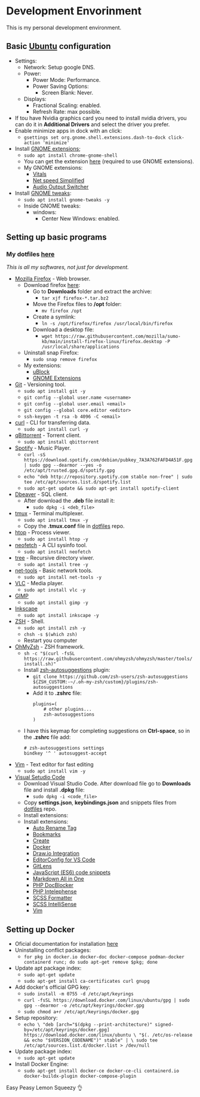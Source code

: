 # Development Envorinment

<p>This is my personal development environment.</p>

## Basic [Ubuntu](https://ubuntu.com/download) configuration
- Settings:
    - Network: Setup google DNS.
    - Power: 
        - Power Mode: Performance.
        - Power Saving Options:          
            - Screen Blank: Never.
    - Displays:
        - Fractional Scaling: enabled.
        - Refresh Rate: max possible.
- If tou have Nvidia graphics card you need to install nvidia drivers, you can do it in **Additional Drivers** and select the driver you prefer.
- Enable minimize apps in dock with an click:
    - `gsettings set org.gnome.shell.extensions.dash-to-dock click-action 'minimize'`
- Install [GNOME extensions](https://extensions.gnome.org/);
    - `sudo apt install chrome-gnome-shell`
    - You can get the extension [here](https://extensions.gnome.org/) (required to use GNOME extensions).
    - My GNOME extensions:
        - [Vitals](https://extensions.gnome.org/extension/1460/vitals/)
        - [Net speed Simplified](https://extensions.gnome.org/extension/3724/net-speed-simplified/)
        - [Audio Output Switcher](https://extensions.gnome.org/extension/751/audio-output-switcher/)
- Install [GNOME tweaks](https://gitlab.gnome.org/GNOME/gnome-tweaks):
    - `sudo apt install gnome-tweaks -y`
    - Inside GNOME tweaks:
        - windows:
            - Center New Windows: enabled.

## Setting up basic programs
### My dotfiles [here](https://github.com/gnulll/dotfiles)
<em>This is all my softwares, not just for development.</em>

- [Mozilla Firefox](https://support.mozilla.org/en-US/kb/install-firefox-linux#w_install-firefox-from-mozilla-builds-for-advanced-users) - Web browser.
    - Download firefox [here](https://support.mozilla.org/en-US/kb/install-firefox-linux#w_install-firefox-from-mozilla-builds-for-advanced-users):
        - Go to **Downloads** folder and extract the archive:
            - `tar xjf firefox-*.tar.bz2`
        - Move the Firefox files to **/opt** folder:
            - `mv firefox /opt`
        - Create a symlink:
            - `ln -s /opt/firefox/firefox /usr/local/bin/firefox`
        - Download a desktop file:
            - `wget https://raw.githubusercontent.com/mozilla/sumo-kb/main/install-firefox-linux/firefox.desktop -P /usr/local/share/applications `
    - Uninstall snap Firefox:
        - `sudo snap remove firefox`
    - My extensions:
        - [uBlock](https://ublockorigin.com/)
        - [GNOME Extensions](https://extensions.gnome.org/)
- [Git](https://git-scm.com/) - Versioning tool.
    - `sudo apt install git -y`
    - `git config --global user.name <username>`
    - `git config --global user.email <email>`
    - `git config --global core.editor <editor>`
    - `ssh-keygen -t rsa -b 4096 -C <email>`
- [curl](https://curl.se/) - CLI for transferring data.
    - `sudo apt install curl -y`
- [qBittorrent](https://www.qbittorrent.org/download) - Torrent client.
    - `sudo apt install qbittorrent`
- [Spotify](https://www.spotify.com/br-pt/download/linux/) - Music Player.
    - `curl -sS https://download.spotify.com/debian/pubkey_7A3A762FAFD4A51F.gpg | sudo gpg --dearmor --yes -o /etc/apt/trusted.gpg.d/spotify.gpg`
    - `echo "deb http://repository.spotify.com stable non-free" | sudo tee /etc/apt/sources.list.d/spotify.list`
    - `sudo apt-get update && sudo apt-get install spotify-client`
- [Dbeaver](https://dbeaver.io/download/) - SQL client.
    - After download the **.deb** file install it:
        - `sudo dpkg -i <deb_file>`
- [tmux](https://github.com/tmux/tmux/wiki) - Terminal multiplexer.
    - `sudo apt install tmux -y`
    - Copy the **.tmux.conf** file in [dotfiles](https://github.com/gnulll/dotfiles) repo.
- [htop](https://github.com/htop-dev/htop) - Process viewer.
    - `sudo apt install htop -y`
- [neofetch](https://github.com/dylanaraps/neofetch) - A CLI sysinfo tool.
    - `sudo apt install neofetch`
- [tree](https://www.geeksforgeeks.org/tree-command-unixlinux/) - Recursive directory viwer.
    - `sudo apt install tree -y`
- [net-tools](https://github.com/ecki/net-tools) - Basic network tools.
    - `sudo apt install net-tools -y`
- [VLC](https://www.videolan.org/vlc/index.pt_BR.html) - Media player.
    - `sudo apt install vlc -y`
- [GIMP](https://www.gimp.org/)
    - `sudo apt install gimp -y`
- [Inkscape](https://inkscape.org/pt-br/)
    - `sudo apt install inkscape -y`
- [ZSH](https://www.zsh.org/) - Shell.
    - `sudo apt install zsh -y`
    - `chsh -s $(which zsh)`
    - Restart you computer
- [OhMyZsh](https://ohmyz.sh/) - ZSH framework.
    - `sh -c "$(curl -fsSL https://raw.githubusercontent.com/ohmyzsh/ohmyzsh/master/tools/install.sh)"`
    - Install [zsh-autosuggestions](https://github.com/zsh-users/zsh-autosuggestions) plugin:
        - `git clone https://github.com/zsh-users/zsh-autosuggestions ${ZSH_CUSTOM:-~/.oh-my-zsh/custom}/plugins/zsh-autosuggestions`
        - Add it to **.zshrc** file:
            ```
            plugins=( 
                # other plugins...
                zsh-autosuggestions
            )
            ```
    - I have this keymap for completing suggestions on **Ctrl-space**, so in the **.zshrc** file add:
        ```
        # zsh-autosuggestions settings
        bindkey '^ ' autosuggest-accept
        ```
- [Vim](https://www.vim.org/) - Text editor for fast editing
    - `sudo apt install vim -y`
- [Visual Setudio Code](https://code.visualstudio.com/)
    - Download Visual Studio Code. After download file go to **Downloads** file and install **.dpkg** file:
        -  `sudo dpkg -i <code_file>`
    - Copy **settings.json**, **keybindings.json** and snippets files from [dotfiles](https://github.com/gnulll/dotfiles) repo.
    - Install extensions:
    - Install extensions:
        - [Auto Rename Tag](https://marketplace.visualstudio.com/items?itemName=formulahendry.auto-rename-tag)
		- [Bookmarks](https://marketplace.visualstudio.com/items?itemName=alefragnani.Bookmarks)
        - [Create](https://marketplace.visualstudio.com/items?itemName=hideoo.create)
        - [Docker](https://marketplace.visualstudio.com/items?itemName=ms-azuretools.vscode-docker)
		- [Draw.io Integration](https://marketplace.visualstudio.com/items?itemName=hediet.vscode-drawio)
		- [EditorConfig for VS Code](https://marketplace.visualstudio.com/items?itemName=EditorConfig.EditorConfig)
		- [GitLens](https://marketplace.visualstudio.com/items?itemName=eamodio.gitlens)
		- [JavaScript (ES6) code snippets](https://marketplace.visualstudio.com/items?itemName=xabikos.JavaScriptSnippets)
		- [Markdown All in One](https://marketplace.visualstudio.com/items?itemName=yzhang.markdown-all-in-one)
		- [PHP DocBlocker](https://marketplace.visualstudio.com/items?itemName=neilbrayfield.php-docblocker)
		- [PHP Intelephense](https://marketplace.visualstudio.com/items?itemName=bmewburn.vscode-intelephense-client)
		- [SCSS Formatter](https://marketplace.visualstudio.com/items?itemName=sibiraj-s.vscode-scss-formatter)
		- [SCSS IntelliSense](https://marketplace.visualstudio.com/items?itemName=mrmlnc.vscode-scss) 
		- [Vim](https://marketplace.visualstudio.com/items?itemName=vscodevim.vim)

## Setting up Docker
- Oficial documentation for installation [here](https://docs.docker.com/engine/install/ubuntu/)
- Uninstalling conflict packages:
    - `for pkg in docker.io docker-doc docker-compose podman-docker containerd runc; do sudo apt-get remove $pkg; done`
- Update apt package index:
    - `sudo apt-get update`
    - `sudo apt-get install ca-certificates curl gnupg`
- Add docker's official GPG key:
    - `sudo install -m 0755 -d /etc/apt/keyrings`
    - `curl -fsSL https://download.docker.com/linux/ubuntu/gpg | sudo gpg --dearmor -o /etc/apt/keyrings/docker.gpg`
    - `sudo chmod a+r /etc/apt/keyrings/docker.gpg`
- Setup repository:
    - `echo \
  "deb [arch="$(dpkg --print-architecture)" signed-by=/etc/apt/keyrings/docker.gpg] https://download.docker.com/linux/ubuntu \
  "$(. /etc/os-release && echo "$VERSION_CODENAME")" stable" | \
  sudo tee /etc/apt/sources.list.d/docker.list > /dev/null`
- Update package index:
    - `sudo apt-get update`
- Install Docker Engine:
    - `sudo apt-get install docker-ce docker-ce-cli containerd.io docker-buildx-plugin docker-compose-plugin`

Easy Peasy Lemon Squeezy 👌
